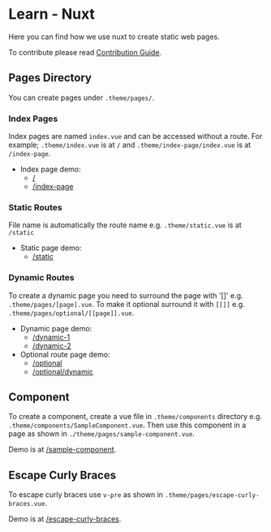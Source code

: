 # Learn - Nuxt

Here you can find how we use nuxt to create static web pages.

To contribute please read [Contribution Guide](./contribution-guide.md).

## Pages Directory

You can create pages under `.theme/pages/`.

### Index Pages

Index pages are named `index.vue` and can be accessed without a route. For
example; `.theme/index.vue` is at `/` and `.theme/index-page/index.vue` is at
`/index-page`.

- Index page demo:
  - [/](/)
  - [/index-page](/index-page)

### Static Routes

File name is automatically the route name e.g. `.theme/static.vue` is at
`/static`

- Static page demo:
  - [/static](/static)

### Dynamic Routes

To create a dynamic page you need to surround the page with '[]' e.g.
`.theme/pages/[page].vue`. To make it optional surround it with `[[]]` e.g.
`.theme/pages/optional/[[page]].vue`.

- Dynamic page demo:
  - [/dynamic-1](/dynamic-1)
  - [/dynamic-2](/dynamic-2)
- Optional route page demo:
  - [/optional](/optional)
  - [/optional/dynamic](/optional/dynamic)

## Component

To create a component, create a vue file in `.theme/components` directory e.g.
`.theme/components/SampleComponent.vue`. Then use this component in a page as
shown in `./theme/pages/sample-component.vue`.

Demo is at [/sample-component](/sample-component).

## Escape Curly Braces

To escape curly braces use `v-pre` as shown in
`.theme/pages/escape-curly-braces.vue`.

Demo is at [/escape-curly-braces](/escape-curly-braces).
